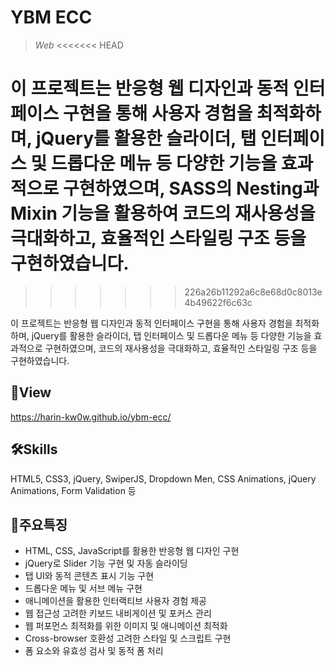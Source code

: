 # **YBM ECC**
>*Web*
<<<<<<< HEAD

이 프로젝트는 반응형 웹 디자인과 동적 인터페이스 구현을 통해 사용자 경험을 최적화하며, jQuery를 활용한 슬라이더, 탭 인터페이스 및 드롭다운 메뉴 등 다양한 기능을 효과적으로 구현하였으며, SASS의 Nesting과 Mixin 기능을 활용하여 코드의 재사용성을 극대화하고, 효율적인 스타일링 구조 등을 구현하였습니다. 
=======
>>>>>>> 226a26b11292a6c8e68d0c8013e4b49622f6c63c

이 프로젝트는 반응형 웹 디자인과 동적 인터페이스 구현을 통해 사용자 경험을 최적화하며, jQuery를 활용한 슬라이더, 탭 인터페이스 및 드롭다운 메뉴 등 다양한 기능을 효과적으로 구현하였으며, 코드의 재사용성을 극대화하고, 효율적인 스타일링 구조 등을 구현하였습니다. 

## 📑View
https://harin-kw0w.github.io/ybm-ecc/

## 🛠Skills
HTML5, CSS3, jQuery, SwiperJS, Dropdown Men, CSS Animations, jQuery Animations, Form Validation 등 

## 📣주요특징
* HTML, CSS, JavaScript를 활용한 반응형 웹 디자인 구현
* jQuery로 Slider 기능 구현 및 자동 슬라이딩
* 탭 UI와 동적 콘텐츠 표시 기능 구현
* 드롭다운 메뉴 및 서브 메뉴 구현
* 애니메이션을 활용한 인터랙티브 사용자 경험 제공
* 웹 접근성 고려한 키보드 내비게이션 및 포커스 관리
* 웹 퍼포먼스 최적화를 위한 이미지 및 애니메이션 최적화
* Cross-browser 호환성 고려한 스타일 및 스크립트 구현
* 폼 요소와 유효성 검사 및 동적 폼 처리

